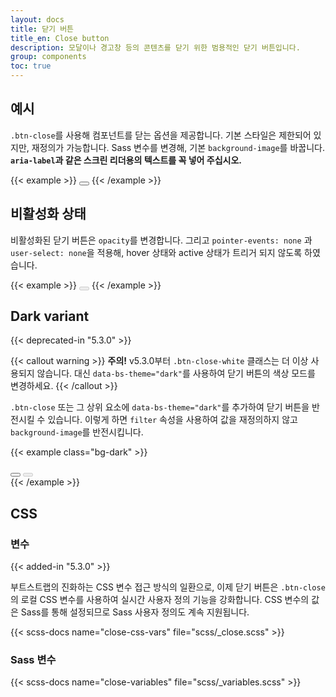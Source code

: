 ```yaml
---
layout: docs
title: 닫기 버튼
title_en: Close button
description: 모달이나 경고창 등의 콘텐츠를 닫기 위한 범용적인 닫기 버튼입니다.
group: components
toc: true
---
```


## 예시

`.btn-close`를 사용해 컴포넌트를 닫는 옵션을 제공합니다. 기본 스타일은 제한되어 있지만, 재정의가 가능합니다. Sass 변수를 변경해, 기본 `background-image`를 바꿉니다. **`aria-label`과 같은 스크린 리더용의 텍스트를 꼭 넣어 주십시오.**

{{< example >}}
<button type="button" class="btn-close" aria-label="Close"></button>
{{< /example >}}

## 비활성화 상태

비활성화된 닫기 버튼은 `opacity`를 변경합니다. 그리고 `pointer-events: none` 과 `user-select: none`을 적용해, hover 상태와 active 상태가 트리거 되지 않도록 하였습니다.

{{< example >}}
<button type="button" class="btn-close" disabled aria-label="Close"></button>
{{< /example >}}

## Dark variant

{{< deprecated-in "5.3.0" >}}

{{< callout warning >}}
**주의!** v5.3.0부터 `.btn-close-white` 클래스는 더 이상 사용되지 않습니다. 대신 `data-bs-theme="dark"`를 사용하여 닫기 버튼의 색상 모드를 변경하세요.
{{< /callout >}}

`.btn-close` 또는 그 상위 요소에 `data-bs-theme="dark"`를 추가하여 닫기 버튼을 반전시킬 수 있습니다. 이렇게 하면 `filter` 속성을 사용하여 값을 재정의하지 않고 `background-image`를 반전시킵니다.

{{< example class="bg-dark" >}}
<div data-bs-theme="dark">
  <button type="button" class="btn-close" aria-label="Close"></button>
  <button type="button" class="btn-close" disabled aria-label="Close"></button>
</div>
{{< /example >}}

## CSS

### 변수

{{< added-in "5.3.0" >}}

부트스트랩의 진화하는 CSS 변수 접근 방식의 일환으로, 이제 닫기 버튼은 `.btn-close`의 로컬 CSS 변수를 사용하여 실시간 사용자 정의 기능을 강화합니다. CSS 변수의 값은 Sass를 통해 설정되므로 Sass 사용자 정의도 계속 지원됩니다.

{{< scss-docs name="close-css-vars" file="scss/_close.scss" >}}

### Sass 변수

{{< scss-docs name="close-variables" file="scss/_variables.scss" >}}
